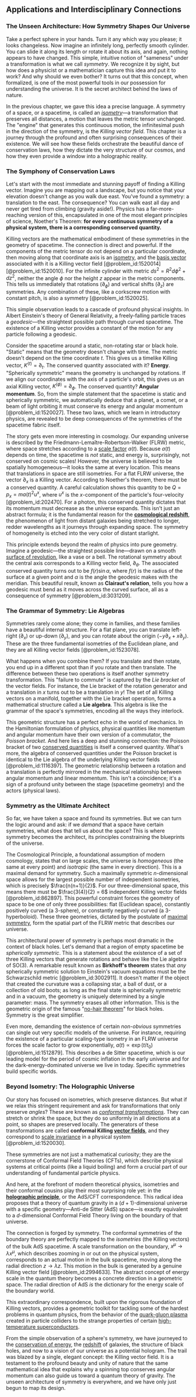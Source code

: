## Applications and Interdisciplinary Connections

### The Unseen Architecture: How Symmetry Shapes Our Universe

Take a perfect sphere in your hands. Turn it any which way you please; it looks changeless. Now imagine an infinitely long, perfectly smooth cylinder. You can slide it along its length or rotate it about its axis, and again, nothing appears to have changed. This simple, intuitive notion of "sameness" under a transformation is what we call *symmetry*. We recognize it by sight, but how does a physicist or a mathematician capture this idea and put it to work? And why should we even bother? It turns out that this concept, when formalized, is one of the most powerful tools in our possession for understanding the universe. It is the secret architect behind the laws of nature.

In the previous chapter, we gave this idea a precise language. A symmetry of a space, or a spacetime, is called an *[isometry](@article_id:150387)*—a transformation that preserves all distances, a motion that leaves the metric tensor unchanged. The "engine" that generates this continuous motion, the infinitesimal push in the direction of the symmetry, is the *Killing vector field*. This chapter is a journey through the profound and often surprising consequences of their existence. We will see how these fields orchestrate the beautiful dance of conservation laws, how they dictate the very structure of our cosmos, and how they even provide a window into a holographic reality.

### The Symphony of Conservation Laws

Let's start with the most immediate and stunning payoff of finding a Killing vector. Imagine you are mapping out a landscape, but you notice that your elevation doesn't change as you walk due east. You've found a symmetry: a translation to the east. The consequence? You can walk east all day and never get tired from climbing (gravity aside!). Physics has a far-more-reaching version of this, encapsulated in one of the most elegant principles of science, Noether's Theorem: **for every continuous symmetry of a physical system, there is a corresponding conserved quantity.**

Killing vectors are the mathematical embodiment of these symmetries in the geometry of spacetime. The connection is direct and powerful. If the components of the metric tensor do not depend on a particular coordinate, then moving along that coordinate axis is an [isometry](@article_id:150387), and the [basis vector](@article_id:199052) associated with it is a Killing vector field [@problem_id:1520014] [@problem_id:1520010]. For the infinite cylinder with metric $ds^2 = R^2 d\phi^2 + dz^2$, neither the angle $\phi$ nor the height $z$ appear in the metric components. This tells us immediately that rotations ($\partial_\phi$) and vertical shifts ($\partial_z$) are symmetries. Any combination of these, like a corkscrew motion with constant pitch, is also a symmetry [@problem_id:1520025].

This simple observation leads to a cascade of profound physical insights.
In Albert Einstein's theory of General Relativity, a freely-falling particle traces a *geodesic*—the straightest possible path through curved spacetime. The existence of a Killing vector provides a constant of the motion for any particle following a geodesic.

Consider the spacetime around a static, non-rotating star or black hole. "Static" means that the geometry doesn't change with time. The metric doesn't depend on the time coordinate $t$. This gives us a timelike Killing vector, $K^{(t)} = \partial_t$. The conserved quantity associated with it? **Energy**. "Spherically symmetric" means the geometry is unchanged by rotations. If we align our coordinates with the axis of a particle's orbit, this gives us an axial Killing vector, $K^{(\phi)} = \partial_\phi$. The conserved quantity? **Angular momentum**. So, from the simple statement that the spacetime is static and spherically symmetric, we automatically deduce that a planet, a comet, or a beam of light orbiting it must conserve its energy and angular momentum [@problem_id:1520027]. These two laws, which we learn in introductory physics, are revealed to be deep consequences of the symmetries of the spacetime fabric itself.

The story gets even more interesting in cosmology. Our expanding universe is described by the Friedmann-Lemaître-Robertson-Walker (FLRW) metric, where space stretches according to a [scale factor](@article_id:157179) $a(t)$. Because $a(t)$ depends on time, the spacetime is *not* static, and energy is, surprisingly, not conserved on cosmic scales! However, the universe is believed to be spatially homogeneous—it looks the same at every location. This means that translations in space are still isometries. For a flat FLRW universe, the vector $\partial_x$ is a Killing vector. According to Noether's theorem, there must be a conserved quantity. A careful calculation shows this quantity to be $Q = p_x = m a(t)^2 u^x$, where $u^x$ is the $x$-component of the particle's four-velocity [@problem_id:202470]. For a photon, this conserved quantity dictates that its momentum must decrease as the universe expands. This isn't just an abstract formula; it is the fundamental reason for the **[cosmological redshift](@article_id:151849)**, the phenomenon of light from distant galaxies being stretched to longer, redder wavelengths as it journeys through expanding space. The symmetry of homogeneity is etched into the very color of distant starlight.

This principle extends beyond the realm of physics into pure geometry. Imagine a geodesic—the straightest possible line—drawn on a smooth [surface of revolution](@article_id:260884), like a vase or a bell. The rotational symmetry about the central axis corresponds to a Killing vector field, $\partial_\theta$. The associated conserved quantity turns out to be $f(r)\sin\alpha$, where $f(r)$ is the radius of the surface at a given point and $\alpha$ is the angle the geodesic makes with the meridian. This beautiful result, known as **Clairaut's relation**, tells you how a geodesic must bend as it moves across the curved surface, all as a consequence of symmetry [@problem_id:3031209].

### The Grammar of Symmetry: Lie Algebras

Symmetries rarely come alone; they come in families, and these families have a beautiful internal structure. For a flat plane, you can translate left-right ($\partial_x$) or up-down ($\partial_y$), and you can rotate about the origin ($-y\partial_x + x\partial_y$). These are the three fundamental isometries of the Euclidean plane, and they are all Killing vector fields [@problem_id:1523078].

What happens when you combine them? If you translate and then rotate, you end up in a different spot than if you rotate and then translate. The difference between these two operations is itself another symmetry transformation. This "failure to commute" is captured by the *Lie bracket* of the vector fields. For instance, the Lie bracket of the rotation generator and a translation in $x$ turns out to be a translation in $y$! The set of all Killing vectors on a manifold, together with the Lie bracket operation, forms a mathematical structure called a **Lie algebra**. This algebra is like the grammar of the space's symmetries, encoding all the ways they interlock.

This geometric structure has a perfect echo in the world of mechanics. In the Hamiltonian formulation of physics, physical quantities like momentum and angular momentum have their own version of a commutator, the *Poisson bracket*. And here lies a deep and stunning connection: the Poisson bracket of two [conserved quantities](@article_id:148009) is itself a conserved quantity. What's more, the algebra of conserved quantities under the Poisson bracket is identical to the Lie algebra of the underlying Killing vector fields [@problem_id:1116397]. The geometric relationship between a rotation and a translation is perfectly mirrored in the mechanical relationship between angular momentum and linear momentum. This isn't a coincidence; it's a sign of a profound unity between the stage (spacetime geometry) and the actors (physical laws).

### Symmetry as the Ultimate Architect

So far, we have taken a space and found its symmetries. But we can turn the logic around and ask: if we *demand* that a space have certain symmetries, what does that tell us about the space? This is where symmetry becomes the architect, its principles constraining the blueprints of the universe.

The Cosmological Principle, a foundational assumption of modern cosmology, states that on large scales, the universe is *homogeneous* (the same at every point) and *isotropic* (the same in every direction). This is a maximal demand for symmetry. Such a maximally symmetric $n$-dimensional space allows for the largest possible number of independent isometries, which is precisely $\frac{n(n+1)}{2}$. For our three-dimensional space, this means there must be $\frac{3(4)}{2} = 6$ independent Killing vector fields [@problem_id:862897]. This powerful constraint forces the geometry of space to be one of only three possibilities: flat (Euclidean space), constantly positively curved (a 3-sphere), or constantly negatively curved (a 3-hyperboloid). These three geometries, dictated by the postulate of [maximal symmetry](@article_id:196971), form the spatial part of the FLRW metric that describes our universe.

This architectural power of symmetry is perhaps most dramatic in the context of black holes. Let's demand that a region of empty spacetime be *spherically symmetric*. This is a statement about the existence of a set of three Killing vectors that generate rotations and behave like the Lie algebra of $\mathrm{SO}(3)$. A remarkable result known as **Birkhoff's theorem** states that *any* spherically symmetric solution to Einstein's vacuum equations must be the Schwarzschild metric [@problem_id:3002911]. It doesn't matter if the object that created the curvature was a collapsing star, a ball of dust, or a collection of old boots; as long as the final state is spherically symmetric and in a vacuum, the geometry is uniquely determined by a single parameter: mass. The symmetry erases all other information. This is the geometric origin of the famous "[no-hair theorem](@article_id:201244)" for black holes. Symmetry is the great simplifier.

Even more, demanding the existence of certain *non-obvious* symmetries can single out very specific models of the universe. For instance, requiring the existence of a particular scaling-type isometry in an FLRW universe forces the scale factor to grow exponentially, $a(t) \propto \exp(t/t_0)$ [@problem_id:1512879]. This describes a de Sitter spacetime, which is our leading model for the period of cosmic inflation in the early universe and for the dark-energy-dominated universe we live in today. Specific symmetries build specific worlds.

### Beyond Isometry: The Holographic Universe

Our story has focused on isometries, which preserve distances. But what if we relax this stringent requirement and ask for transformations that only preserve *angles*? These are known as *[conformal transformations](@article_id:159369)*. They can stretch or shrink the space, but they do so uniformly in all directions at a point, so shapes are preserved locally. The generators of these transformations are called **conformal Killing [vector fields](@article_id:160890)**, and they correspond to [scale invariance](@article_id:142718) in a physical system [@problem_id:1520030].

These symmetries are not just a mathematical curiosity; they are the cornerstone of Conformal Field Theories (CFTs), which describe physical systems at critical points (like a liquid boiling) and form a crucial part of our understanding of fundamental particle physics.

And here, at the forefront of modern theoretical physics, isometries and their conformal cousins play their most surprising role yet: in the **[holographic principle](@article_id:135812)**, or the AdS/CFT correspondence. This radical idea proposes that a theory of quantum gravity in a $(d+1)$-dimensional universe with a specific geometry—Anti-de Sitter (AdS) space—is exactly equivalent to a $d$-dimensional Conformal Field Theory living on the boundary of that universe.

The connection is forged by symmetry. The conformal symmetries of the boundary theory are perfectly mapped to the *isometries* (the Killing vectors) of the bulk AdS spacetime. A scale transformation on the boundary, $x^\mu \to \lambda x^\mu$, which describes zooming in or out on the physical system, corresponds to an actual motion in the bulk spacetime, moving along the radial direction $z \to \lambda z$. This motion in the bulk is generated by a genuine Killing vector field [@problem_id:2994633]. The abstract concept of energy scale in the quantum theory becomes a concrete direction in a geometric space. The radial direction of AdS *is* the dictionary for the energy scale of the boundary world.

This extraordinary correspondence, built upon the rigorous foundation of Killing vectors, provides a geometric toolkit for tackling some of the hardest problems in quantum physics, from the behavior of the [quark-gluon plasma](@article_id:137007) created in particle colliders to the strange properties of certain [high-temperature superconductors](@article_id:155860).

From the simple observation of a sphere's symmetry, we have journeyed to the [conservation of energy](@article_id:140020), the [redshift](@article_id:159451) of galaxies, the structure of black holes, and now to a vision of our universe as a potential hologram. The trail was blazed by a single, elegant concept: the Killing vector field. It is a testament to the profound beauty and unity of nature that the same mathematical idea that explains why a spinning top conserves angular momentum can also guide us toward a quantum theory of gravity. The unseen architecture of symmetry is everywhere, and we have only just begun to map its design.